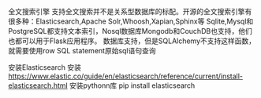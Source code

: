 全文搜索引擎
    支持全文搜索并不是关系型数据库的标配。开源的全文搜索引擎有很多种：Elasticsearch,Apache Solr,Whoosh,Xapian,Sphinx等
    Sqlite,Mysql和PostgreSQL都支持文本索引，Nosql数据库Mongodb和CouchDB也支持，他们也都可以用于Flask应用程序。
    数据库支持，但是SQLAlchemy不支持这样函数，就需要使用row SQL statement原始sql语句查询

安装Elasticsearch
    安装 https://www.elastic.co/guide/en/elasticsearch/reference/current/install-elasticsearch.html
    安装pythonn库 pip install elasticsearch






